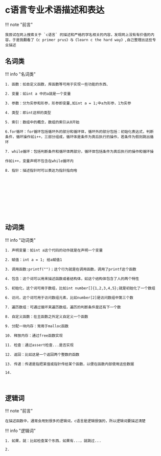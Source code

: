 # c语言专业术语描述和表达   
!!! note "前言"

    我尝试在网上搜索关于 `c语言` 的描述和严格的学名相关的内容，发现网上没有有价值的内容，于是我翻看了《c primer prus》与《learn c the hard way》,自己整理出这些专业描述

## 名词类
!!! info "名词类"

    1. 函数：如自定义函数，库函数等可用于实现一些功能的东西、
    
    2. 变量：如int a 中的a就是一个变量
    
    3. 参数：分为实参和形参，形参即变量,如int a = 1;中a为形参，1为实参
    
    4. 类型：即int这样的类型
    
    5. 索引：数组中的概念，数组的索引从0开始
    
    6.for循环：for循环包括循环外的部分和循环体，循环外的部分包括：初始化表达式，判断
    条件，循环操作如i++，三部分组成，循环体是条件为真后执行的操作，若条件为假则跳出循
    环
    
    7. while循环：包括判断条件和循环体两部分，循环体包括条件为真后执行的操作和循环操 
    
    作如i++，变量声明不包含在while循环内
    
    8. 指针：描述指针时可以表达为指针指向啥


​    
​    
​    
​    
​    
​	
​	
## 动词类

!!! info "动词类"

    1. 声明变量：如int a这个代码的动作就是在声明一个变量
    
    2. 赋值：int a = 1; 给a赋值1
    
    3. 调用函数:printf("")；这个行为就是在调用函数，调用了printf这个函数
    
    4. 包含：这个词可以用来描述函数或者结构体，如这个结构体包含了人的两个特性
    
    5. 初始化，这个词可用于数组，比如int number[]{1,2,3,4,5};就是初始化了一个数组
    
    6. 访问，这个词可用于访问数组元素，比如number[2]是访问数组中第三个数
    
    7. 遍历数组：可通过循环来遍历数组，遍历的判断条件是还有下一个数
    
    8. 自定义函数：在主函数之外定义自定义一个函数
    
    9. 分配一块内存：常用于malloc函数
    
    10. 释放内存：通过free函数实现
    
    11. 检查：通过assert检查...是否实现  
    
    12. 返回：比如这是一个返回两个整数的函数 
    
    13. 传递：传递是指把某值或指针传给某个函数，以便在函数内部使用这些数据   
    
    14. 



​	
## 逻辑词
!!! note "前言"

    在描述函数中，通常会用到很多的逻辑词，c语言是逻辑很强的，所以逻辑词要描述清楚

!!! info "逻辑词"

    1. 如果，就：比如检查某个东西，如果有...，就跳过...
    
    2. 





























